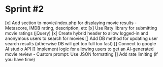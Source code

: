 # Sprint #2

[x] Add section to movie/index.php for displaying movie results
    - Metascore, IMDB rating, description, etc
[x] Use Raty library for submitting movie ratings (jQuery)
[x] Create hybrid header to allow logged-in and anonymous users to search for movies
[] Add DB method for updating user search results (otherwise DB will get too full too fast)
[] Connect to google AI studio API
[] Implement logic for allowing users to get an AI-generated movie review
    - Custom prompt: Use JSON formatting
[] Add rate limiting (if you have time)
